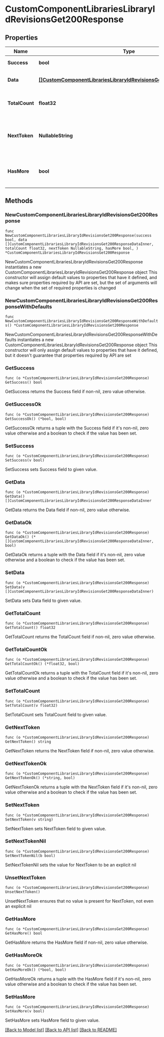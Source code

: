 # CustomComponentLibrariesLibraryIdRevisionsGet200Response

## Properties

Name | Type | Description | Notes
------------ | ------------- | ------------- | -------------
**Success** | **bool** | API request succeeded | 
**Data** | [**[]CustomComponentLibrariesLibraryIdRevisionsGet200ResponseDataInner**](CustomComponentLibrariesLibraryIdRevisionsGet200ResponseDataInner.md) | An array of requested items | 
**TotalCount** | **float32** | Total number of items in the response | 
**NextToken** | **NullableString** | A token to retrieve the next page of items in the collection | 
**HasMore** | **bool** | Whether there are more items in the collection | 

## Methods

### NewCustomComponentLibrariesLibraryIdRevisionsGet200Response

`func NewCustomComponentLibrariesLibraryIdRevisionsGet200Response(success bool, data []CustomComponentLibrariesLibraryIdRevisionsGet200ResponseDataInner, totalCount float32, nextToken NullableString, hasMore bool, ) *CustomComponentLibrariesLibraryIdRevisionsGet200Response`

NewCustomComponentLibrariesLibraryIdRevisionsGet200Response instantiates a new CustomComponentLibrariesLibraryIdRevisionsGet200Response object
This constructor will assign default values to properties that have it defined,
and makes sure properties required by API are set, but the set of arguments
will change when the set of required properties is changed

### NewCustomComponentLibrariesLibraryIdRevisionsGet200ResponseWithDefaults

`func NewCustomComponentLibrariesLibraryIdRevisionsGet200ResponseWithDefaults() *CustomComponentLibrariesLibraryIdRevisionsGet200Response`

NewCustomComponentLibrariesLibraryIdRevisionsGet200ResponseWithDefaults instantiates a new CustomComponentLibrariesLibraryIdRevisionsGet200Response object
This constructor will only assign default values to properties that have it defined,
but it doesn't guarantee that properties required by API are set

### GetSuccess

`func (o *CustomComponentLibrariesLibraryIdRevisionsGet200Response) GetSuccess() bool`

GetSuccess returns the Success field if non-nil, zero value otherwise.

### GetSuccessOk

`func (o *CustomComponentLibrariesLibraryIdRevisionsGet200Response) GetSuccessOk() (*bool, bool)`

GetSuccessOk returns a tuple with the Success field if it's non-nil, zero value otherwise
and a boolean to check if the value has been set.

### SetSuccess

`func (o *CustomComponentLibrariesLibraryIdRevisionsGet200Response) SetSuccess(v bool)`

SetSuccess sets Success field to given value.


### GetData

`func (o *CustomComponentLibrariesLibraryIdRevisionsGet200Response) GetData() []CustomComponentLibrariesLibraryIdRevisionsGet200ResponseDataInner`

GetData returns the Data field if non-nil, zero value otherwise.

### GetDataOk

`func (o *CustomComponentLibrariesLibraryIdRevisionsGet200Response) GetDataOk() (*[]CustomComponentLibrariesLibraryIdRevisionsGet200ResponseDataInner, bool)`

GetDataOk returns a tuple with the Data field if it's non-nil, zero value otherwise
and a boolean to check if the value has been set.

### SetData

`func (o *CustomComponentLibrariesLibraryIdRevisionsGet200Response) SetData(v []CustomComponentLibrariesLibraryIdRevisionsGet200ResponseDataInner)`

SetData sets Data field to given value.


### GetTotalCount

`func (o *CustomComponentLibrariesLibraryIdRevisionsGet200Response) GetTotalCount() float32`

GetTotalCount returns the TotalCount field if non-nil, zero value otherwise.

### GetTotalCountOk

`func (o *CustomComponentLibrariesLibraryIdRevisionsGet200Response) GetTotalCountOk() (*float32, bool)`

GetTotalCountOk returns a tuple with the TotalCount field if it's non-nil, zero value otherwise
and a boolean to check if the value has been set.

### SetTotalCount

`func (o *CustomComponentLibrariesLibraryIdRevisionsGet200Response) SetTotalCount(v float32)`

SetTotalCount sets TotalCount field to given value.


### GetNextToken

`func (o *CustomComponentLibrariesLibraryIdRevisionsGet200Response) GetNextToken() string`

GetNextToken returns the NextToken field if non-nil, zero value otherwise.

### GetNextTokenOk

`func (o *CustomComponentLibrariesLibraryIdRevisionsGet200Response) GetNextTokenOk() (*string, bool)`

GetNextTokenOk returns a tuple with the NextToken field if it's non-nil, zero value otherwise
and a boolean to check if the value has been set.

### SetNextToken

`func (o *CustomComponentLibrariesLibraryIdRevisionsGet200Response) SetNextToken(v string)`

SetNextToken sets NextToken field to given value.


### SetNextTokenNil

`func (o *CustomComponentLibrariesLibraryIdRevisionsGet200Response) SetNextTokenNil(b bool)`

 SetNextTokenNil sets the value for NextToken to be an explicit nil

### UnsetNextToken
`func (o *CustomComponentLibrariesLibraryIdRevisionsGet200Response) UnsetNextToken()`

UnsetNextToken ensures that no value is present for NextToken, not even an explicit nil
### GetHasMore

`func (o *CustomComponentLibrariesLibraryIdRevisionsGet200Response) GetHasMore() bool`

GetHasMore returns the HasMore field if non-nil, zero value otherwise.

### GetHasMoreOk

`func (o *CustomComponentLibrariesLibraryIdRevisionsGet200Response) GetHasMoreOk() (*bool, bool)`

GetHasMoreOk returns a tuple with the HasMore field if it's non-nil, zero value otherwise
and a boolean to check if the value has been set.

### SetHasMore

`func (o *CustomComponentLibrariesLibraryIdRevisionsGet200Response) SetHasMore(v bool)`

SetHasMore sets HasMore field to given value.



[[Back to Model list]](../README.md#documentation-for-models) [[Back to API list]](../README.md#documentation-for-api-endpoints) [[Back to README]](../README.md)


